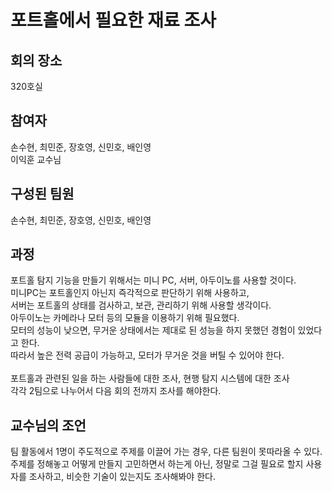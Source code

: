 # 포트홀에서 필요한 재료 조사

## 회의 장소
320호실<br>

## 참여자
손수현, 최민준, 장호영, 신민호, 배인영<br>
이익훈 교수님<br>

## 구성된 팀원
손수현, 최민준, 장호영, 신민호, 배인영<br>

## 과정
포트홀 탐지 기능을 만들기 위해서는 미니 PC, 서버, 아두이노를 사용할 것이다.<br>
미니PC는 포트홀인지 아닌지 즉각적으로 판단하기 위해 사용하고,<br>
서버는 포트홀의 상태를 검사하고, 보관, 관리하기 위해 사용할 생각이다.<br>
아두이노는 카메라나 모터 등의 모듈을 이용하기 위해 필요했다.<br>
모터의 성능이 낮으면, 무거운 상태에서는 제대로 된 성능을 하지 못했던 경험이 있었다고 한다.<br>
따라서 높은 전력 공급이 가능하고, 모터가 무거운 것을 버틸 수 있어야 한다.<br>
<br>
포트홀과 관련된 일을 하는 사람들에 대한 조사, 현행 탐지 시스템에 대한 조사<br>
각각 2팀으로 나누어서 다음 회의 전까지 조사를 해야한다.<br>

## 교수님의 조언
팀 활동에서 1명이 주도적으로 주제를 이끌어 가는 경우, 다른 팀원이 못따라올 수 있다.<br>
주제를 정해놓고 어떻게 만들지 고민하면서 하는게 아닌, 정말로 그걸 필요로 할지 사용자를 조사하고, 비슷한 기술이 있는지도 조사해봐야 한다.<br>

